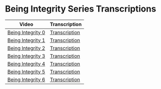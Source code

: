 # Being Integrity Series Transcriptions

| Video | Transcription |
| --- | --- |
| [Being Integrity 0](https://www.youtube.com/watch?v=nbbaq9BkuvA) | [Transcription](BeingIntegrity0.md) |
| [Being Integrity 1](https://www.youtube.com/watch?v=2ybCezcoLao) | [Transcription](BeingIntegrity1.md) |
| [Being Integrity 2](https://www.youtube.com/watch?v=CAyJxOqrPqQ) | [Transcription](BeingIntegrity2.md) |
| [Being Integrity 3](https://www.youtube.com/watch?v=14NW7DwjAwQ) | [Transcription](BeingIntegrity3.md) |
| [Being Integrity 4](https://www.youtube.com/watch?v=JMk0rcoG2xw) | [Transcription](BeingIntegrity4.md) |
| [Being Integrity 5](https://www.youtube.com/watch?v=BPAfwvJ--ow) | [Transcription](BeingIntegrity5.md) |
| [Being Integrity 6](https://www.youtube.com/watch?v=UBDUUgNiFx4) | [Transcription](BeingIntegrity6.md) |
